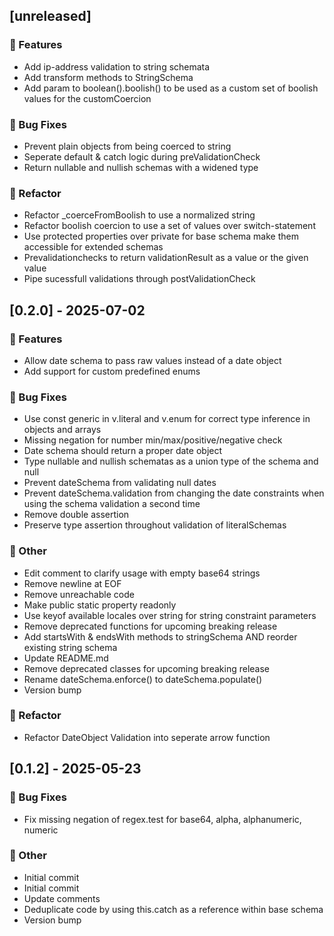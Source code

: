 ## [unreleased]

### 🚀 Features

- Add ip-address validation to string schemata
- Add transform methods to StringSchema
- Add param to boolean().boolish() to be used as a custom set of boolish values for the customCoercion

### 🐛 Bug Fixes

- Prevent plain objects from being coerced to string
- Seperate default & catch logic during preValidationCheck
- Return nullable and nullish schemas with a widened type

### 🚜 Refactor

- Refactor _coerceFromBoolish to use a normalized string
- Refactor boolish coercion to use a set of values over switch-statement
- Use protected properties over private for base schema make them accessible for extended schemas
- Prevalidationchecks to return validationResult as a value or the given value
- Pipe sucessfull validations through postValidationCheck
## [0.2.0] - 2025-07-02

### 🚀 Features

- Allow date schema to pass raw values instead of a date object
- Add support for custom predefined enums

### 🐛 Bug Fixes

- Use const generic in v.literal and v.enum for correct type inference in objects and arrays
- Missing negation for number min/max/positive/negative check
- Date schema should return a proper date object
- Type nullable and nullish schematas as a union type of the schema and null
- Prevent dateSchema from validating null dates
- Prevent dateSchema.validation from changing the date constraints when using the schema validation a second time
- Remove double assertion
- Preserve type assertion throughout validation of literalSchemas

### 💼 Other

- Edit comment to clarify usage with empty base64 strings
- Remove newline at EOF
- Remove unreachable code
- Make public static property readonly
- Use keyof available locales over string for string constraint parameters
- Remove deprecated functions for upcoming breaking release
- Add startsWith & endsWith methods to stringSchema AND reorder existing string schema
- Update README.md
- Remove deprecated classes for upcoming breaking release
- Rename dateSchema.enforce() to dateSchema.populate()
- Version bump

### 🚜 Refactor

- Refactor DateObject Validation into seperate arrow function
## [0.1.2] - 2025-05-23

### 🐛 Bug Fixes

- Fix missing negation of regex.test for base64, alpha, alphanumeric, numeric

### 💼 Other

- Initial commit
- Initial commit
- Update comments
- Deduplicate code by using this.catch as a reference within base schema
- Version bump
